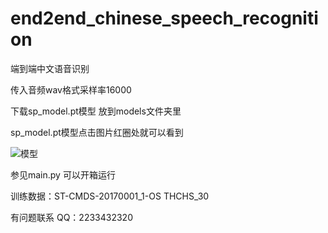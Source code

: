 # end2end_chinese_speech_recognition
端到端中文语音识别  

传入音频wav格式采样率16000     

下载sp_model.pt模型 放到models文件夹里     

sp_model.pt模型点击图片红圈处就可以看到   

![模型](https://github.com/yang123qwe/end2end_chinese_speech_recognition/blob/master/%E5%B1%8F%E5%B9%95%E6%88%AA%E5%9B%BE%202020-05-14%2016:47:43.png)

参见main.py 可以开箱运行     

训练数据：ST-CMDS-20170001_1-OS     THCHS_30    

有问题联系 QQ：2233432320   
